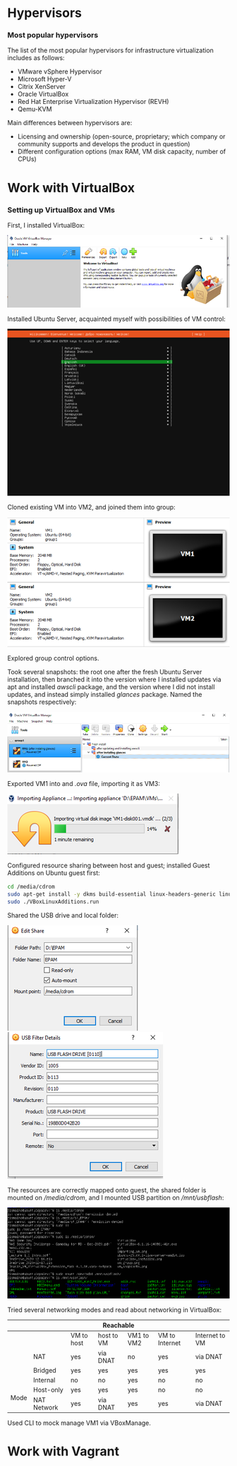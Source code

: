 # Hypervisors
### Most popular hypervisors

The list of the most popular hypervisors for infrastructure virtualization includes as follows:

- VMware vSphere Hypervisor
- Microsoft Hyper-V
- Citrix XenServer
- Oracle VirtualBox
- Red Hat Enterprise Virtualization Hypervisor (REVH)
- Qemu-KVM

Main differences between hypervisors are:

- Licensing and ownership (open-source, proprietary; which company or community supports and develops the product in question)
- Different configuration options (max RAM, VM disk capacity, number of CPUs)


# Work with VirtualBox

### Setting up VirtualBox and VMs

First, I installed VirtualBox:

![VirtualBox installed](./images/virtualbox_installed.png "Installing VirtualBox")

Installed Ubuntu Server, acquainted myself with possibilities of VM control:

![Installing Ubuntu Server](./images/installing_ubuntu.png "Installing Ubuntu")

Cloned existing VM into VM2, and joined them into group:

![VM group](./images/vm_group.png "VM group")

Explored group control options.

Took several snapshots: the root one after the fresh Ubuntu Server installation, then branched it into the version where I installed updates via apt and installed *awscli* package, and the version where I did not install updates, and instead simply installed *glances* package. Named the snapshots respectively:

![VM1 snapshot tree](./images/vm_snapshots.png "VM1 snapshots")

Exported VM1 into and *.ova* file, importing it as VM3:

![Importing VM](./images/importing_vm.png "VM3 import")

Configured resource sharing between host and guest; installed Guest Additions on Ubuntu guest first:

```sh
cd /media/cdrom
sudo apt-get install -y dkms build-essential linux-headers-generic linux-headers-$(uname -r)
sudo ./VBoxLinuxAdditions.run
```

Shared the USB drive and local folder:

![Sharing resources](./images/shared_folder.png "Shared folder")
![Sharing resources](./images/usb_shared.png "Shared USB")

The resources are correctly mapped onto guest, the shared folder is mounted on */media/cdrom*, and I mounted USB partition on */mnt/usbflash*:

![Guest](./images/guest.png "Guest") 

Tried several networking modes and read about networking in VirtualBox:

<table>
<thead>
  <tr>
    <th colspan="7">Reachable<br></th>
  </tr>
</thead>
<tbody>
  <tr>
    <td rowspan="6"><br><br><br><br><br><br><br>Mode<br></td>
    <td></td>
    <td>VM to host</td>
    <td>host to VM</td>
    <td>VM1 to VM2</td>
    <td>VM to Internet</td>
    <td>Internet to VM</td>
  </tr>
  <tr>
    <td>NAT</td>
    <td>yes</td>
    <td>via DNAT<br></td>
    <td>no</td>
    <td>yes<br></td>
    <td>via DNAT</td>
  </tr>
  <tr>
    <td>Bridged</td>
    <td>yes</td>
    <td>yes</td>
    <td>yes</td>
    <td>yes</td>
    <td>yes</td>
  </tr>
  <tr>
    <td>Internal</td>
    <td>no</td>
    <td>no</td>
    <td>yes</td>
    <td>no</td>
    <td>no</td>
  </tr>
  <tr>
    <td>Host-only</td>
    <td>yes</td>
    <td>yes</td>
    <td>yes</td>
    <td>no</td>
    <td>no</td>
  </tr>
  <tr>
    <td>NAT Network</td>
    <td>yes</td>
    <td>via DNAT<br></td>
    <td>yes</td>
    <td>yes<br></td>
    <td>via DNAT</td>
  </tr>
</tbody>
</table>

Used CLI to mock manage VM1 via VBoxManage.

# Work with Vagrant











